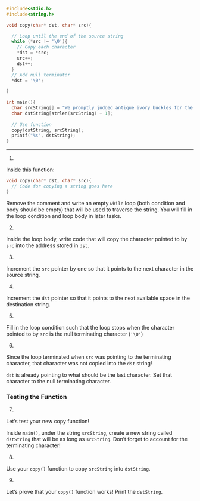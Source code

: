 
```c
#include<stdio.h>
#include<string.h>
 
void copy(char* dst, char* src){

  // Loop until the end of the source string
  while (*src != '\0'){
    // Copy each character
    *dst = *src;
    src++;
    dst++;
  }
  // Add null terminator
  *dst = '\0'; 

}
 
int main(){
  char srcString[] = "We promptly judged antique ivory buckles for the next prize!";
  char dstString[strlen(srcString) + 1];
  
  // Use function
  copy(dstString, srcString);
  printf("%s", dstString);
}
```

---

1.

Inside this function:

```c
void copy(char* dst, char* src){
  // Code for copying a string goes here
}
```

Remove the comment and write an empty `while` loop (both condition and body should be empty) that will be used to traverse the string. You will fill in the loop condition and loop body in later tasks.

2.

Inside the loop body, write code that will copy the character pointed to by `src` into the address stored in `dst`.

3.

Increment the `src` pointer by one so that it points to the next character in the source string.

4.

Increment the `dst` pointer so that it points to the next available space in the destination string.

5.

Fill in the loop condition such that the loop stops when the character pointed to by `src` is the null terminating character (`'\0'`)

6.

Since the loop terminated when `src` was pointing to the terminating character, that character was not copied into the `dst` string!

`dst` is already pointing to what should be the last character. Set that character to the null terminating character.

### Testing the Function

7.

Let’s test your new copy function!

Inside `main()`, under the string `srcString`, create a new string called `dstString` that will be as long as `srcString`. Don’t forget to account for the terminating character!

8.

Use your `copy()` function to copy `srcString` into `dstString`.

9.

Let’s prove that your `copy()` function works! Print the `dstString`.